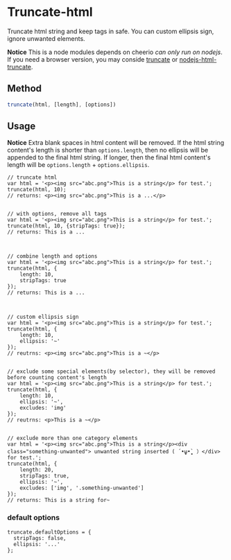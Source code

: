 # Truncate-html
Truncate html string and keep tags in safe. You can custom ellipsis sign, ignore unwanted elements.

**Notice** This is a node modules depends on cheerio *can only run on nodejs*. If you need a browser version, you may conside [truncate](https://github.com/pathable/truncate) or [nodejs-html-truncate](https://github.com/huang47/nodejs-html-truncate).

## Method
```js
truncate(html, [length], [options])
```

## Usage
**Notice** Extra blank spaces in html content will be removed. If the html string content's length is shorter than `options.length`, then no ellipsis will be appended to the final html string. If longer, then the final html content's length will be `options.length` + `options.ellipsis`.


```
// truncate html
var html = '<p><img src="abc.png">This is a string</p> for test.';
truncate(html, 10);
// returns: <p><img src="abc.png">This is a ...</p>


// with options, remove all tags
var html = '<p><img src="abc.png">This is a string</p> for test.';
truncate(html, 10, {stripTags: true});
// returns: This is a ...



// combine length and options
var html = '<p><img src="abc.png">This is a string</p> for test.';
truncate(html, {
    length: 10,
    stripTags: true
});
// returns: This is a ...



// custom ellipsis sign
var html = '<p><img src="abc.png">This is a string</p> for test.';
truncate(html, {
    length: 10,
    ellipsis: '~'
});
// reutrns: <p><img src="abc.png">This is a ~</p>


// exclude some special elements(by selector), they will be removed before counting content's length
var html = '<p><img src="abc.png">This is a string</p> for test.';
truncate(html, {
    length: 10,
    ellipsis: '~',
    excludes: 'img'
});
// reutrns: <p>This is a ~</p>


// exclude more than one category elements
var html = '<p><img src="abc.png">This is a string</p><div class="something-unwanted"> unwanted string inserted ( ´•̥̥̥ω•̥̥̥` ）</div> for test.';
truncate(html, {
    length: 20,
    stripTags: true,
    ellipsis: '~',
    excludes: ['img', '.something-unwanted']
});
// returns: This is a string for~

```


### default options
```
truncate.defaultOptions = {
  stripTags: false,
  ellipsis: '...'
};
```